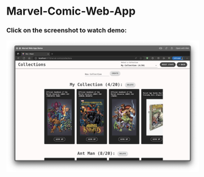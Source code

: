 # Marvel-Comic-Web-App

### Click on the screenshot to watch demo:
[![Model](https://github.com/Jason-Wuuuu/Marvel-Comic-Web-App/blob/main/Screenshots/Collections.png)](https://youtu.be/s-UlDixP3EU)
